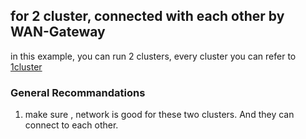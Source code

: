 ## for 2 cluster, connected with each other by WAN-Gateway
in this example,  you can run 2 clusters,  every cluster you can refer to [1cluster](https://github.com/GYan-Pivotal/geode-sample/blob/master/1cluster/README.md)

### General Recommandations
  1.  make sure , network is good for these two clusters. And they can connect to each other.
